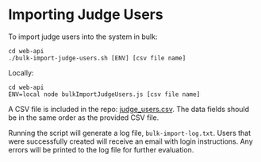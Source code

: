 # Importing Judge Users

To import judge users into the system in bulk:

```
cd web-api
./bulk-import-judge-users.sh [ENV] [csv file name]
```

Locally:

```
cd web-api
ENV=local node bulkImportJudgeUsers.js [csv file name]
```

A CSV file is included in the repo: [judge_users.csv](../web-api/judge_users.csv). The data fields should be in the same order as the provided CSV file.

Running the script will generate a log file, `bulk-import-log.txt`. Users that were successfully created will receive an email with login instructions. Any errors will be printed to the log file for further evaluation.
